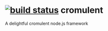 [![build status](https://secure.travis-ci.org/azulus/cromulent.png)](http://travis-ci.org/azulus/cromulent)
cromulent
=========

A delightful cromulent node.js framework